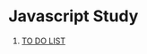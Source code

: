 # Javascript Study

1. [TO DO LIST](https://github.com/livemehere/vanillaJS-deep-study/tree/master/todolist)
